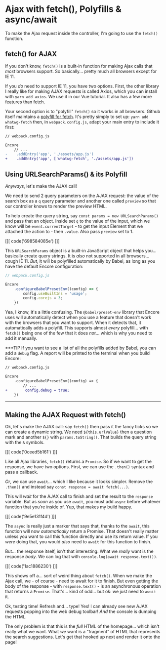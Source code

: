 # Ajax with fetch(), Polyfills & async/await

To make the Ajax request inside the controller, I'm going to use the `fetch()`
function.

## fetch() for AJAX

If you don't know, `fetch()` is a built-in function for making Ajax calls that
*most* browsers support. So basically... pretty much all browsers except for IE 11.

If you *do* need to support IE 11, you have two options. First, the other library
I really like for making AJAX requests is called Axios, which you can install
with `yarn add axios`. We use it in our Vue tutorial. It also has a few more
features than fetch.

Your second option is to "polyfill" `fetch()` so it works in all browsers. Github
itself maintains a [polyfill for fetch](https://github.com/github/fetch).
It's pretty simply to set up: `yarn add whatwg-fetch` then, in `webpack.config.js`,
adapt your main entry to include it first:

```diff
// webpack.config.js

Encore
    // ...
-    .addEntry('app', './assets/app.js')
+    .addEntry('app', ['whatwg-fetch', './assets/app.js'])
```

## Using URLSearchParams() & its Polyfill

*Anyways*, let's make the AJAX call!

We need to send 2 query parameters on the AJAX request: the value of
the search box as a `q` query parameter and another one called `preview` so that
our controller knows to render the preview HTML.

To help create the query string, say `const params = new URLSearchParams()`
and pass that an object. Inside set `q` to the value of the input, which we know
will be `event.currentTarget` - to get the input Element that we attached the
action to - then `.value`. Also pass `preview` set to 1.

[[[ code('698584085e') ]]]

This `URLSearchParams` object is a built-in JavaScript object that helps you...
basically create query strings. It is *also* not supported in all browsers...
cough IE 11. *But*, it will be polyfilled automatically by Babel, as long as you
have the default Encore configuration:

```js
// webpack.config.js

Encore
    .configureBabelPresetEnv((config) => {
        config.useBuiltIns = 'usage';
        config.corejs = 3;
    })
```

Yea, I know, it's a little confusing. The `@babel/preset-env` library that Encore
uses will automatically detect when you use a feature that doesn't work with the
browsers that you want to support. When it detects that, it automatically adds a
polyfill. This supports almost *every* polyfill... with `fetch()` being one of
the few that it does *not*... which is why you need to add it manually.

***TIP
If you want to see a list of all the polyfills added by Babel, you can add a
`debug` flag. A report will be printed to the terminal when you build Encore:

```diff
// webpack.config.js

Encore
    .configureBabelPresetEnv((config) => {
        // ...
+        config.debug = true;
    })
```
***

## Making the AJAX Request with fetch()

Ok, let's make the AJAX call: say `fetch()` then pass it the fancy ticks so we can
create a dynamic string. We need `${this.urlValue}` then a question mark and another
`${}` with `params.toString()`. That builds the query string with the `&` symbols.

[[[ code('0ceed5b161') ]]]

Like all Ajax libraries, `fetch()` returns a `Promise`. So if we want to get the
response, we have two options. First, we can use the `.then()` syntax and pass
a callback.

*Or*, we can use `await`... which I like because it looks simpler. Remove
the `.then()` and instead say `const response = await fetch(...)`.

This will *wait* for the AJAX call to finish and set the result to the `response`
variable. But as *soon* as you use `await`, you must add `async` before whatever
function that you're inside of. Yup, that makes my build happy.

[[[ code('9e5e131f4d') ]]]

The `async` is really just a marker that says that, thanks to the `await`, this
function will now *automatically* return a Promise. That doesn't really matter
unless you want to call this function directly and use its return value. If you
*were* doing that, you would *also* need to `await` for this function to finish.

But... the response itself, isn't that interesting. What we *really* want is the
response *body*. We can log that with `console.log(await response.text())`.

[[[ code('1ac1886230') ]]]

This shows off a... sort of weird thing about `fetch()`. When we make the Ajax
call, we - of course - need to await for it to finish. But even getting the
body of the response - with `response.text()` - is an asynchronous operation that
returns a `Promise`. That's... kind of odd... but ok: we just need to `await` it.

Ok, testing time! Refresh and... type! Yes! I can already see new AJAX requests
popping into the web debug toolbar! *And* the console is dumping the HTML.

The only problem is that this is the *full* HTML of the homepage... which isn't
really what we want. What *we* want is a "fragment" of HTML that represents
the search suggestions. Let's get that hooked up next and render it onto the page!
